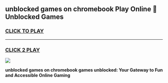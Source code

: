 
## unblocked games on chromebook Play Online 👋 Unblocked Games
<h3>
<a href="https://premium.freeplayer.one?title=unblocked_games_on_chromebook&ref=19F">CLICK TO PLAY</a></h3>
<hr>

<h3>
<a href="https://premium.freeplayer.one?title=unblocked_games_on_chromebook&ref=19F">CLICK 2 PLAY</a>
  
</h3>

<a href="https://premium.freeplayer.one?title=unblocked_games_on_chromebook&ref=19F"><img src="https://clearcache.store/games.png"></a>


**unblocked games on chromebook games unblocked: Your Gateway to Fun and Accessible Online Gaming**
